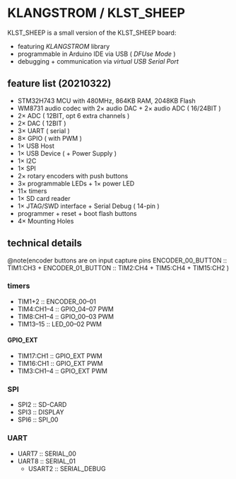 # KLANGSTROM / KLST_SHEEP

KLST_SHEEP is a small version of the KLST_SHEEP board:

- featuring *KLANGSTROM* library
- programmable in Arduino IDE via USB ( *DFUse Mode* )
- debugging + communication via *virtual USB Serial Port*

## feature list (20210322)

- STM32H743 MCU with 480MHz, 864KB RAM, 2048KB Flash
- WM8731 audio codec with 2× audio DAC + 2× audio ADC ( 16/24BIT )
- 2× ADC ( 12BIT, opt 6 extra channels )
- 2× DAC ( 12BIT )
- 3× UART ( serial )
- 8× GPIO ( with PWM )
- 1× USB Host
- 1× USB Device ( + Power Supply )
- 1× I2C 
- 1× SPI 
- 2× rotary encoders with push buttons
- 3× programmable LEDs + 1× power LED
- 11× timers
- 1× SD card reader
- 1× JTAG/SWD interface + Serial Debug ( 14-pin )
- programmer + reset + boot flash buttons
- 4× Mounting Holes

## technical details

@note(encoder buttons are on input capture pins ENCODER_00_BUTTON :: TIM1:CH3 + ENCODER_01_BUTTON :: TIM2:CH4 + TIM5:CH4 + TIM15:CH2 )

### timers

- TIM1+2     :: ENCODER_00–01
- TIM4:CH1–4 :: GPIO_04–07 PWM
- TIM8:CH1–4 :: GPIO_00–03 PWM
- TIM13–15   :: LED_00–02 PWM

#### GPIO_EXT

- TIM17:CH1  :: GPIO_EXT PWM
- TIM16:CH1  :: GPIO_EXT PWM
- TIM3:CH1–4 :: GPIO_EXT PWM

### SPI

- SPI2 :: SD-CARD
- SPI3 :: DISPLAY
- SPI6 :: SPI_00

### UART

- UART7  :: SERIAL_00
- UART8  :: SERIAL_01
    - USART2 :: SERIAL_DEBUG